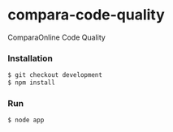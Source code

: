 # compara-code-quality
ComparaOnline Code Quality

### Installation

```sh
$ git checkout development
$ npm install
```

### Run

```sh
$ node app
```